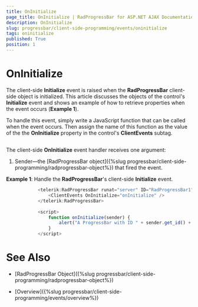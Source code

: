 ```yaml
---
title: OnInitialize
page_title: OnInitialize | RadProgressBar for ASP.NET AJAX Documentation
description: OnInitialize
slug: progressbar/client-side-programming/events/oninitialize
tags: oninitialize
published: True
position: 1
---
```


# OnInitialize



The client-side **Initialize** event is raised when the **RadProgressBar** client-side object is initialized. This article	discusses the objects of the control's **Initialize** event and shows	an example of how to retrieve properties when the event occurs (**Example 1**).

To handle this event, simply write a JavaScript function that can be called when the event occurs. Then assign the name of this function as the	value of the the **OnInitialize** property in the control's **ClientEvents** subtag.

## 

The client-side **OnInitialize** event handler receives one argument:

1. Sender—the [RadProgressBar object]({%slug progressbar/client-side-programming/radprogressbar-object%}) that fired the event.

**Example 1**: Handle the **RadProgressBar**'s client-side **Initialize** event.

````JavaScript
			<telerik:RadProgressBar runat="server" ID="RadProgressBar1" Value="30">
				<ClientEvents OnInitialize="onInitialize" />
			</telerik:RadProgressBar>
	
			<script>
				function onInitialize(sender) {
					alert("A ProgressBar with ID " + sender.get_id() + " has been initialized.");
				}
			</script>
````



# See Also

 * [RadProgressBar Object]({%slug progressbar/client-side-programming/radprogressbar-object%})

 * [Overview]({%slug progressbar/client-side-programming/events/overview%})

